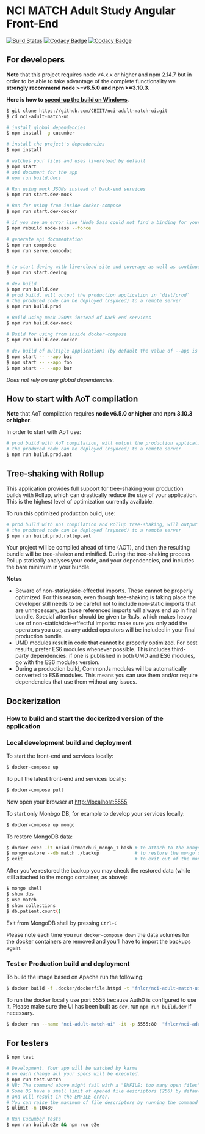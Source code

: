 # NCI MATCH Adult Study Angular Front-End

[![Build Status](https://travis-ci.org/CBIIT/nci-adult-match-ui.svg?branch=master)](https://travis-ci.org/CBIIT/nci-adult-match-ui)
[![Codacy Badge](https://api.codacy.com/project/badge/Grade/d0059ed74fc241c3adc2da283aa0b7a9)](https://www.codacy.com/app/matchbox/nci-adult-match-ui?utm_source=github.com&amp;utm_medium=referral&amp;utm_content=CBIIT/nci-adult-match-ui&amp;utm_campaign=Badge_Grade)
[![Codacy Badge](https://api.codacy.com/project/badge/Coverage/d0059ed74fc241c3adc2da283aa0b7a9)](https://www.codacy.com/app/matchbox/nci-adult-match-ui?utm_source=github.com&utm_medium=referral&utm_content=CBIIT/nci-adult-match-ui&utm_campaign=Badge_Coverage)

## For developers

**Note** that this project requires node v4.x.x or higher and npm 2.14.7 but in order to be able to take advantage of the complete functionality we **strongly recommend node >=v6.5.0 and npm >=3.10.3**.

**Here is how to [speed-up the build on Windows](https://github.com/mgechev/angular-seed/wiki/Speed-up-the-build-on-Windows)**.

```bash
$ git clone https://github.com/CBIIT/nci-adult-match-ui.git
$ cd nci-adult-match-ui

# install global dependencies
$ npm install -g cucumber

# install the project's dependencies
$ npm install

# watches your files and uses livereload by default
$ npm start
# api document for the app
# npm run build.docs

# Run using mock JSONs instead of back-end services
$ npm run start.dev-mock

# Run for using from inside docker-compose
$ npm run start.dev-docker

# if you see an error like 'Node Sass could not find a binding for your current environment'
$ npm rebuild node-sass --force

# generate api documentation
$ npm run compodoc
$ npm run serve.compodoc


# to start deving with livereload site and coverage as well as continuous testing
$ npm run start.deving

# dev build
$ npm run build.dev
# prod build, will output the production application in `dist/prod`
# the produced code can be deployed (rsynced) to a remote server
$ npm run build.prod

# Build using mock JSONs instead of back-end services
$ npm run build.dev-mock

# Build for using from inside docker-compose
$ npm run build.dev-docker

# dev build of multiple applications (by default the value of --app is "app")
$ npm start -- --app baz
$ npm start -- --app foo
$ npm start -- --app bar
```
_Does not rely on any global dependencies._

## How to start with AoT compilation

**Note** that AoT compilation requires **node v6.5.0 or higher** and **npm 3.10.3 or higher**.

In order to start with AoT use:

```bash
# prod build with AoT compilation, will output the production application in `dist/prod`
# the produced code can be deployed (rsynced) to a remote server
$ npm run build.prod.aot
```

## Tree-shaking with Rollup

This application provides full support for tree-shaking your production builds with Rollup, which can drastically reduce the size of your application. This is the highest level of optimization currently available.

To run this optimized production build, use: 

```bash
# prod build with AoT compilation and Rollup tree-shaking, will output the production application in `dist/prod`
# the produced code can be deployed (rsynced) to a remote server
$ npm run build.prod.rollup.aot
```

Your project will be compiled ahead of time (AOT), and then the resulting bundle will be tree-shaken and minified. During the tree-shaking process Rollup statically analyses your code, and your dependencies, and includes the bare minimum in your bundle.

**Notes** 
- Beware of non-static/side-effectful imports. These cannot be properly optimized. For this reason, even though tree-shaking is taking place the developer still needs to be careful not to include non-static imports that are unnecessary, as those referenced imports will always end up in final bundle. Special attention should be given to RxJs, which makes heavy use of non-static/side-effectful imports: make sure you only add the operators you use, as any added operators will be included in your final production bundle.
- UMD modules result in code that cannot be properly optimized. For best results, prefer ES6 modules whenever possible. This includes third-party dependencies: if one is published in both UMD and ES6 modules, go with the ES6 modules version.
- During a production build, CommonJs modules will be automatically converted to ES6 modules. This means you can use them and/or require dependencies that use them without any issues.

## Dockerization

### How to build and start the dockerized version of the application 

### Local development build and deployment


To start the front-end and services locally:

```bash
$ docker-compose up
```

To pull the latest front-end and services locally:

```bash
$ docker-compose pull
```

Now open your browser at [http://localhost:5555](http://localhost:5555)

To start only Monbgo DB, for example to develop your services locally:

```bash
$ docker-compose up mongo
```

To restore MongoDB data:

```bash
$ docker exec -it nciadultmatchui_mongo_1 bash # to attach to the mongo service of your docker-compose
$ mongorestore --db match ./backup             # to restore the mongo dump
$ exit                                         # to exit out of the mongo container into your terminal
```

After you've restored the backup you may check the restored data (while still attached to the mongo container, as above):

```bash
$ mongo shell
$ show dbs
$ use match
$ show collections
$ db.patient.count()
```

Exit from MongoDB shell by pressing `Ctrl+C`

Please note each time you run `docker-compose down` the data volumes for the docker containers are removed and you'll have to import the backups again.


### Test or Production build and deployment

To build the image based on Apache run the following:

```bash
$ docker build -f .docker/dockerfile.httpd -t "fnlcr/nci-adult-match-ui:latest" .
```

To run the docker locally use port 5555 because Auth0 is configured to use it. Please make sure the UI has been built as `dev`, run `npm run build.dev` if necessary.

```bash
$ docker run --name "nci-adult-match-ui" -it -p 5555:80  "fnlcr/nci-adult-match-ui:latest"
```

## For testers

```bash
$ npm test

# Development. Your app will be watched by karma
# on each change all your specs will be executed.
$ npm run test.watch
# NB: The command above might fail with a "EMFILE: too many open files" error.
# Some OS have a small limit of opened file descriptors (256) by default
# and will result in the EMFILE error.
# You can raise the maximum of file descriptors by running the command below:
$ ulimit -n 10480

# Run Cucumber tests
$ npm run build.e2e && npm run e2e
```
